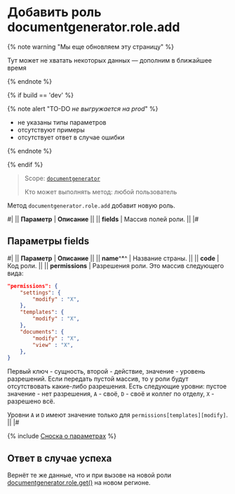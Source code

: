 # Добавить роль documentgenerator.role.add

{% note warning "Мы еще обновляем эту страницу" %}

Тут может не хватать некоторых данных — дополним в ближайшее время

{% endnote %}

{% if build == 'dev' %}

{% note alert "TO-DO _не выгружается на prod_" %}

- не указаны типы параметров
- отсутствуют примеры
- отсутствует ответ в случае ошибки

{% endnote %}

{% endif %}

> Scope: [`documentgenerator`](../../scopes/permissions.md)
>
> Кто может выполнять метод: любой пользователь

Метод `documentgenerator.role.add` добавит новую роль. 

#|
|| **Параметр** | **Описание** ||
|| **fields** | Массив полей роли. ||
|#

## Параметры fields

#|
|| **Параметр** | **Описание** ||
|| **name**^*^ | Название страны. ||
|| **code** | Код роли. ||
|| **permissions** | Разрешения роли. Это массив следующего вида: 

```json
"permissions": {
	"settings": {
		"modify" : "X",
	},
	"templates": {
		"modify" : "X",
	},
	"documents": {
		"modify" : "X",
		"view" : "X",
	},
}
``` 

Первый ключ - сущность, второй - действие, значение - уровень разрешений. Если передать пустой массив, то у роли будут отсутствовать какие-либо разрешения. Есть следующие уровни: пустое значение - нет разрешения, `A` - своё, `D` - своё и коллег по отделу, `X` - разрешено всё.

Уровни `A` и `D` имеют значение только для `permissions[templates][modify]`. ||
|#

{% include [Сноска о параметрах](../../../_includes/required.md) %}

## Ответ в случае успеха

Вернёт те же данные, что и при вызове на новой роли [documentgenerator.role.get()](./document-generator-role-get.md) на новом регионе.